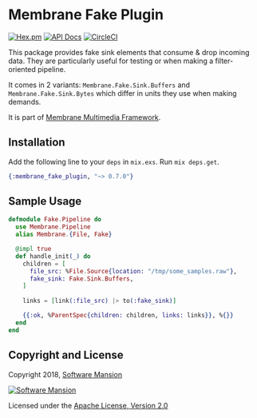 # Membrane Fake Plugin

[![Hex.pm](https://img.shields.io/hexpm/v/membrane_fake_plugin.svg)](https://hex.pm/packages/membrane_fake_plugin)
[![API Docs](https://img.shields.io/badge/api-docs-yellow.svg?style=flat)](https://hexdocs.pm/membrane_fake_plugin)
[![CircleCI](https://circleci.com/gh/membraneframework/membrane_fake_plugin.svg?style=svg)](https://circleci.com/gh/membraneframework/membrane_fake_plugin)

This package provides fake sink elements that consume & drop incoming data.
They are particularly useful for testing or when making a filter-oriented pipeline.

It comes in 2 variants: `Membrane.Fake.Sink.Buffers` and
`Membrane.Fake.Sink.Bytes` which differ in units they use when making demands.

It is part of [Membrane Multimedia Framework](https://membraneframework.org).

## Installation

Add the following line to your `deps` in `mix.exs`.  Run `mix deps.get`.

```elixir
{:membrane_fake_plugin, "~> 0.7.0"}
```

## Sample Usage

```elixir
defmodule Fake.Pipeline do
  use Membrane.Pipeline
  alias Membrane.{File, Fake}

  @impl true
  def handle_init(_) do
    children = [
      file_src: %File.Source{location: "/tmp/some_samples.raw"},
      fake_sink: Fake.Sink.Buffers,
    ]
    
    links = [link(:file_src) |> to(:fake_sink)]

    {{:ok, %ParentSpec{children: children, links: links}}, %{}}
  end
end
```

## Copyright and License

Copyright 2018, [Software Mansion](https://swmansion.com/?utm_source=git&utm_medium=readme&utm_campaign=membrane_fake_plugin)

[![Software Mansion](https://logo.swmansion.com/logo?color=white&variant=desktop&width=200&tag=membrane-github)](https://swmansion.com/?utm_source=git&utm_medium=readme&utm_campaign=membrane_fake_plugin)

Licensed under the [Apache License, Version 2.0](LICENSE)
